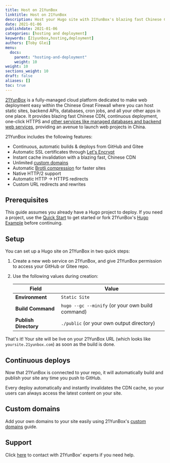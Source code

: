 ```yaml
---
title: Host on 21YunBox
linktitle: Host on 21YunBox
description: Host your Hugo site with 21YunBox's blazing fast Chinese CDN, fully-managed SSL and auto deploys from Gitee.
date: 2021-01-06
publishdate: 2021-01-06
categories: [hosting and deployment]
keywords: [21yunbox,hosting,deployment]
authors: [Toby Glei]
menu:
  docs:
    parent: "hosting-and-deployment"
    weight: 10
weight: 10
sections_weight: 10
draft: false
aliases: []
toc: true
---
```


[21YunBox](https://www.21yunbox.com) is a fully-managed cloud platform dedicated to make web deployment easy within the Chinese Great Firewall where you can host static sites, backend APIs, databases, cron jobs, and all your other apps in one place. It provides blazing fast Chinese CDN, continuous deployment, one-click HTTPS and [other services like managed databases and backend web services](https://www.21yunbox.com/docs/), providing an avenue to launch web projects in China.

21YunBox includes the following features:

- Continuous, automatic builds & deploys from GitHub and Gitee
- Automatic SSL certificates through [Let's Encrypt](https://letsencrypt.org)
- Instant cache invalidation with a blazing fast, Chinese CDN
- Unlimited [custom domains](https://www.21yunbox.com/docs/#/custom-domains)
- Automatic [Brotli compression](https://en.wikipedia.org/wiki/Brotli) for faster sites
- Native HTTP/2 support
- Automatic HTTP → HTTPS redirects
- Custom URL redirects and rewrites

## Prerequisites

This guide assumes you already have a Hugo project to deploy. If you need a project, use the [Quick Start](/getting-started/quick-start/) to get started or fork 21YunBox's [Hugo Example](https://gitee.com/eryiyunbox-examples/hello-hugo) before continuing.

## Setup

You can set up a Hugo site on 21YunBox in two quick steps:

1. Create a new web service on 21YunBox, and give 21YunBox permission to access your GitHub or Gitee repo.
2. Use the following values during creation:

   |    Field              | Value                                            |
   | --------------------- | ------------------------------------------------ |
   | **Environment**       | `Static Site`                                    |
   | **Build Command**     | `hugo --gc --minify` (or your own build command) |
   | **Publish Directory** | `./public` (or your own output directory)        |

That's it! Your site will be live on your 21YunBox URL (which looks like `yoursite.21yunbox.com`) as soon as the build is done.

## Continuous deploys

Now that 21YunBox is connected to your repo, it will automatically build and publish your site any time you push to GitHub.

Every deploy automatically and instantly invalidates the CDN cache, so your users can always access the latest content on your site.

## Custom domains

Add your own domains to your site easily using 21YunBox's [custom domains](https://www.21yunbox.com/docs/#/custom-domains) guide.

## Support
Click [here](https://www.21yunbox.com/docs/#/contact) to contact with 21YunBox' experts if you need help.
